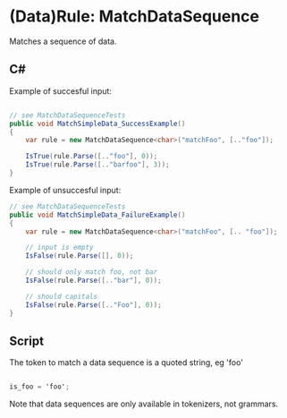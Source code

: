 (Data)Rule: MatchDataSequence<T>
=============================

Matches a sequence of data. 

C#
--

Example of succesful input:

```csharp

// see MatchDataSequenceTests 
public void MatchSimpleData_SuccessExample()
{
    var rule = new MatchDataSequence<char>("matchFoo", [.."foo"]);

    IsTrue(rule.Parse([.."foo"], 0));
    IsTrue(rule.Parse([.."barfoo"], 3));
}
```

Example of unsuccesful input:

```csharp
// see MatchDataSequenceTests 
public void MatchSimpleData_FailureExample()
{
    var rule = new MatchDataSequence<char>("matchFoo", [.. "foo"]);

    // input is empty
    IsFalse(rule.Parse([], 0));

    // should only match foo, not bar
    IsFalse(rule.Parse([.."bar"], 0));

    // should capitals
    IsFalse(rule.Parse([.."Foo"], 0));
}
```

Script
------

The token to match a data sequence is a quoted string, eg 'foo' 

```csharp

is_foo = 'foo';

```

Note that data sequences are only available in tokenizers, not grammars.
